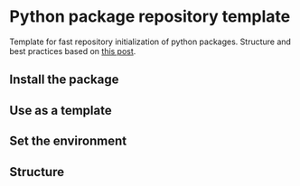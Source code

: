 # Python package repository template
Template for fast repository initialization of python packages. 
Structure and best practices based on [this post](https://medium.com/bcggamma/data-science-python-best-practices-fdb16fdedf82).

## Install the package
## Use as a template
## Set the environment
## Structure